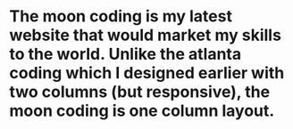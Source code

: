 # The moon coding is my latest website that would market my skills to the world. Unlike the atlanta coding which I designed earlier with two columns (but responsive), the moon coding is one column layout. 
